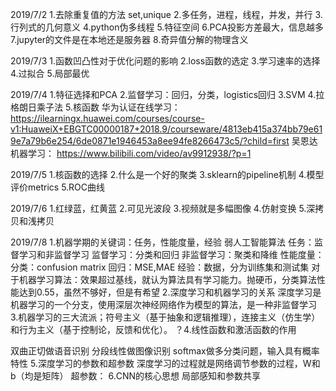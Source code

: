 2019/7/2
1.去除重复值的方法 set,unique
2.多任务，进程，线程，并发，并行
3.行列式的几何意义
4.python伪多线程
5.特征空间
6.PCA投影方差最大，信息越多
7.jupyter的文件是在本地还是服务器
8.奇异值分解的物理含义

2019/7/3
1.函数凹凸性对于优化问题的影响
2.loss函数的选定
3.学习速率的选择
4.过拟合
5.局部最优

2019/7/4
1.特征选择和PCA
2.监督学习：回归，分类，logistics回归
3.SVM
4.拉格朗日乘子法
5.核函数
华为认证在线学习：
https://ilearningx.huawei.com/courses/course-v1:HuaweiX+EBGTC00000187+2018.9/courseware/4813eb415a374bb79e619e7a79b6e254/6de0871e1946453a8ee94fe8266473c5/?child=first
吴恩达机器学习：
https://www.bilibili.com/video/av9912938/?p=1

2019/7/5
1.核函数的选择
2.什么是一个好的聚类
3.sklearn的pipeline机制
4.模型评价metrics
5.ROC曲线

2019/7/6
1.红绿蓝，红黄蓝
2.可见光波段
3.视频就是多幅图像
4.仿射变换
5.深拷贝和浅拷贝

2019/7/8
1.机器学期的关键词：任务，性能度量，经验
  弱人工智能算法
  任务：监督学习和非监督学习
  监督学习：分类和回归
  非监督学习：聚类和降维
  性能度量：
  分类：confusion matrix
  回归：MSE,MAE
  经验：数据，分为训练集和测试集
  对于机器学习算法：效果超过基线，就认为算法具有学习能力。抛硬币，分类算法性能达到0.55，虽然不够好，但是有希望
2.深度学习和机器学习的关系
  深度学习是机器学习的一个分支，使用深层次神经网络作为模型的算法，是一种非监督学习
3.机器学习的三大流派；符号主义（基于抽象和逻辑推理），连接主义（仿生学）和行为主义（基于控制论，反馈和优化）。
？4.线性函数和激活函数的作用
  
  双曲正切做语音识别
  分段线性做图像识别
  softmax做多分类问题，输入具有概率特性
5.深度学习的参数和超参数
  深度学习的过程就是网络调节参数的过程，W和b（均是矩阵）
  超参数：
6.CNN的核心思想
  局部感知和参数共享
